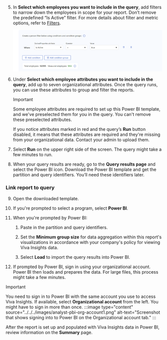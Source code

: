 
5. In **Select which employees you want to include in the query**, add filters to narrow down the employees in scope for your report. Don’t remove the predefined “Is Active” filter. For more details about filter and metric options, refer to [Filters](../../filters.md).

    ![Is active filter](/viva/insights/advanced/images/pbi-templates-isactive-filter.png)

6. Under **Select which employee attributes you want to include in the query**, add up to seven organizational attributes. Once the query runs, you can use these attributes to group and filter the reports.

    >[!Important]
    >Some employee attributes are required to set up this Power BI template, and we've preselected them for you in the query. You can't remove these preselected attributes.
    >
    >If you notice attributes marked in red and the query’s **Run** button disabled, it means that these attributes are required and they're missing from your organizational data. Contact your admin to upload them.

7. Select **Run** on the upper right side of the screen. The query might take a few minutes to run.

8. When your query results are ready, go to the **Query results page** and select the Power BI icon. Download the Power BI template and get the partition and query identifiers. You’ll need these identifiers later.

### Link report to query

9. Open the downloaded template.

10. If you're prompted to select a program, select **Power BI**.

11. When you're prompted by Power BI:
    1. Paste in the partition and query identifiers.
    
    1. Set the **Minimum group size** for data aggregation within this report's visualizations in accordance with your company's policy for viewing Viva Insights data.
    
    1. Select **Load** to import the query results into Power BI.

12. If prompted by Power BI, sign in using your organizational account. Power BI then loads and prepares the data. For large files, this process might take a few minutes.

>[!Important]
> You need to sign in to Power BI with the same account you use to access Viva Insights. If available, select **Organizational account** from the left. You might have to sign in more than once.
>:::image type="content" source="../../../images/analyst-pbi-org-account1.png" alt-text="Screenshot that shows signing into to Power BI on the Organizational account tab." :::


After the report is set up and populated with Viva Insights data in Power BI, review information on the **Summary** page. 